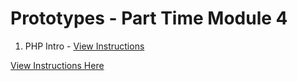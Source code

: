 # Prototypes - Part Time Module 4

1. PHP Intro - <a href="http://lfzprototypes/module-four/php/php-intro" target="_blank">View Instructions</a>

<a href="http://lfzprototypes.com/module-four/php" target="_blank">View Instructions Here</a>
